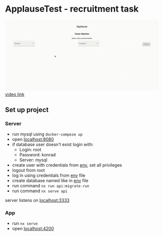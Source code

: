 # ApplauseTest - recruitment task

![](https://github.com/Konradszk/applause-task/blob/main/result.gif)
[video link](https://github.com/Konradszk/applause-task/blob/main/result.mov)

## Set up project
### Server

- run mysql using `docker-compose up`
- open [localhost:8080](http://localhost:8080)
- if database user doesn't exist login with:
  - Login: root
  - Password: konrad
  - Server: mysql
- create user with credentials from [env](apps/api/.env), set all privileges
- logout from root
- log in using credentials from [env](apps/api/.env) file
- create database named like in [env](apps/api/.env) file
- run command `nx run api:migrate-run`
- run command `nx serve api`

server listens on [localhost:3333](http://localhost:3333)

### App

- run `nx serve`
- open [localhost:4200](http://localhost:4200)
